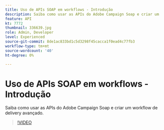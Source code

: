 ```yaml
---
title: Uso de APIs SOAP em workflows - Introdução
description: Saiba como usar as APIs do Adobe Campaign Soap e criar um workflow de delivery avançado.
feature: API
kt: 7772
thumbnail: 336639.jpg
role: Admin, Developer
level: Experienced
source-git-commit: 8de1ac833bd1c5d3298f45cacca1f0ead4c77fb3
workflow-type: tm+mt
source-wordcount: '40'
ht-degree: 0%

---
```



# Uso de APIs SOAP em workflows - Introdução

Saiba como usar as APIs do Adobe Campaign Soap e criar um workflow de delivery avançado.

>[!VIDEO](https://video.tv.adobe.com/v/336639?quality=12)
